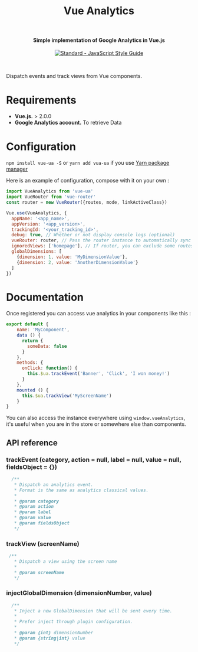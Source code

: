 <h1 align="center">
  Vue Analytics
  <br>
  <br>
</h1>

<h4 align="center">Simple implementation of Google Analytics in Vue.js</h4>

<p align="center">
  <a href="https://github.com/feross/standard"><img src="https://cdn.rawgit.com/feross/standard/master/badge.svg" alt="Standard - JavaScript Style Guide"></a>
</p>
<br>

Dispatch events and track views from Vue components.

# Requirements

- **Vue.js.** > 2.0.0
- **Google Analytics account.** To retrieve Data


# Configuration

`npm install vue-ua -S` or `yarn add vua-ua` if you use [Yarn package manager](https://yarnpkg.com/)

Here is an example of configuration, compose with it on your own :

```javascript
import VueAnalytics from 'vue-ua'
import VueRouter from 'vue-router'
const router = new VueRouter({routes, mode, linkActiveClass})

Vue.use(VueAnalytics, {
  appName: '<app_name>',
  appVersion: '<app_version>',
  trackingId: '<your_tracking_id>',
  debug: true, // Whether or not display console logs (optional)
  vueRouter: router, // Pass the router instance to automatically sync with router (optional)
  ignoredViews: ['homepage'], // If router, you can exclude some routes name
  globalDimensions: [
    {dimension: 1, value: 'MyDimensionValue'},
    {dimension: 2, value: 'AnotherDimensionValue'}
  ]
})
```

# Documentation

Once registered you can access vue analytics in your components like this :

```javascript
export default {
    name: 'MyComponent',
    data () {
      return {
        someData: false
      }
    },
    methods: {
      onClick: function() {
        this.$ua.trackEvent('Banner', 'Click', 'I won money!')
      }
    },
    mounted () {
      this.$ua.trackView('MyScreenName')
    }
}
```

You can also access the instance everywhere using `window.vueAnalytics`, it's useful when you are in the store or somewhere else than components.

## API reference

### trackEvent (category, action = null, label = null, value = null, fieldsObject = {})
```javascript
  /**
   * Dispatch an analytics event.
   * Format is the same as analytics classical values.
   *
   * @param category
   * @param action
   * @param label
   * @param value
   * @param fieldsObject
   */
```

### trackView (screenName)
```javascript
 /**
   * Dispatch a view using the screen name
   * 
   * @param screenName
   */
```

### injectGlobalDimension (dimensionNumber, value)
```javascript
  /**
   * Inject a new GlobalDimension that will be sent every time.
   *
   * Prefer inject through plugin configuration.
   *
   * @param {int} dimensionNumber
   * @param {string|int} value
   */
```